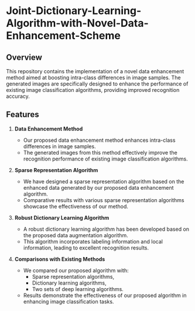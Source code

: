# Joint-Dictionary-Learning-Algorithm-with-Novel-Data-Enhancement-Scheme

## Overview

This repository contains the implementation of a novel data enhancement method aimed at boosting intra-class differences in image samples. The generated images are specifically designed to enhance the performance of existing image classification algorithms, providing improved recognition accuracy.

## Features

1. **Data Enhancement Method**
   - Our proposed data enhancement method enhances intra-class differences in image samples.
   - The generated images from this method effectively improve the recognition performance of existing image classification algorithms.

2. **Sparse Representation Algorithm**
   - We have designed a sparse representation algorithm based on the enhanced data generated by our proposed data enhancement algorithm.
   - Comparative results with various sparse representation algorithms showcase the effectiveness of our method.

3. **Robust Dictionary Learning Algorithm**
   - A robust dictionary learning algorithm has been developed based on the proposed data augmentation algorithm.
   - This algorithm incorporates labeling information and local information, leading to excellent recognition results.

4. **Comparisons with Existing Methods**
   - We compared our proposed algorithm with:
      - Sparse representation algorithms,
      - Dictionary learning algorithms,
      - Two sets of deep learning algorithms.
   - Results demonstrate the effectiveness of our proposed algorithm in enhancing image classification tasks.

